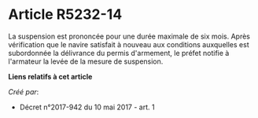 # Article R5232-14

La suspension est prononcée pour une durée maximale de six mois. Après vérification que le navire satisfait à nouveau aux
conditions auxquelles est subordonnée la délivrance du permis d'armement, le préfet notifie à l'armateur la levée de la
mesure de suspension.

**Liens relatifs à cet article**

_Créé par_:

  - Décret n°2017-942 du 10 mai 2017 - art. 1
